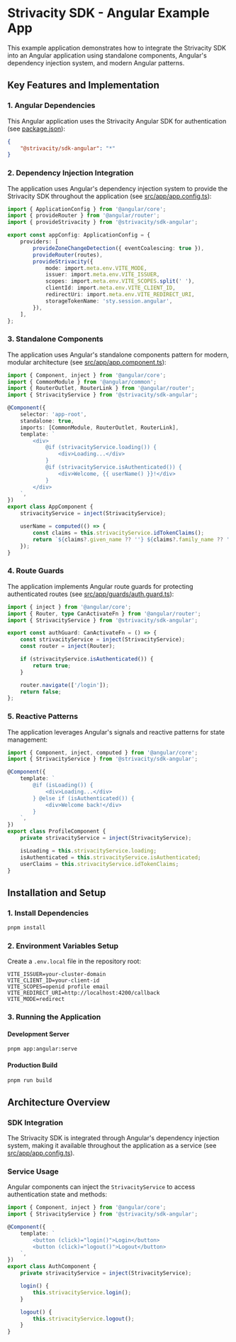 # Strivacity SDK - Angular Example App

This example application demonstrates how to integrate the Strivacity SDK into an Angular application using standalone components, Angular's dependency injection system, and modern Angular patterns.

## Key Features and Implementation

### 1. Angular Dependencies

This Angular application uses the Strivacity Angular SDK for authentication (see [package.json](./package.json)):

```json
{
	"@strivacity/sdk-angular": "*"
}
```

### 2. Dependency Injection Integration

The application uses Angular's dependency injection system to provide the Strivacity SDK throughout the application (see [src/app/app.config.ts](./src/app/app.config.ts)):

```typescript
import { ApplicationConfig } from '@angular/core';
import { provideRouter } from '@angular/router';
import { provideStrivacity } from '@strivacity/sdk-angular';

export const appConfig: ApplicationConfig = {
	providers: [
		provideZoneChangeDetection({ eventCoalescing: true }),
		provideRouter(routes),
		provideStrivacity({
			mode: import.meta.env.VITE_MODE,
			issuer: import.meta.env.VITE_ISSUER,
			scopes: import.meta.env.VITE_SCOPES.split(' '),
			clientId: import.meta.env.VITE_CLIENT_ID,
			redirectUri: import.meta.env.VITE_REDIRECT_URI,
			storageTokenName: 'sty.session.angular',
		}),
	],
};
```

### 3. Standalone Components

The application uses Angular's standalone components pattern for modern, modular architecture (see [src/app/app.component.ts](./src/app/app.component.ts)):

```typescript
import { Component, inject } from '@angular/core';
import { CommonModule } from '@angular/common';
import { RouterOutlet, RouterLink } from '@angular/router';
import { StrivacityService } from '@strivacity/sdk-angular';

@Component({
	selector: 'app-root',
	standalone: true,
	imports: [CommonModule, RouterOutlet, RouterLink],
	template: `
		<div>
			@if (strivacityService.loading()) {
				<div>Loading...</div>
			}
			@if (strivacityService.isAuthenticated()) {
				<div>Welcome, {{ userName() }}!</div>
			}
		</div>
	`,
})
export class AppComponent {
	strivacityService = inject(StrivacityService);

	userName = computed(() => {
		const claims = this.strivacityService.idTokenClaims();
		return `${claims?.given_name ?? ''} ${claims?.family_name ?? ''}`;
	});
}
```

### 4. Route Guards

The application implements Angular route guards for protecting authenticated routes (see [src/app/guards/auth.guard.ts](./src/app/guards/auth.guard.ts)):

```typescript
import { inject } from '@angular/core';
import { Router, type CanActivateFn } from '@angular/router';
import { StrivacityService } from '@strivacity/sdk-angular';

export const authGuard: CanActivateFn = () => {
	const strivacityService = inject(StrivacityService);
	const router = inject(Router);

	if (strivacityService.isAuthenticated()) {
		return true;
	}

	router.navigate(['/login']);
	return false;
};
```

### 5. Reactive Patterns

The application leverages Angular's signals and reactive patterns for state management:

```typescript
import { Component, inject, computed } from '@angular/core';
import { StrivacityService } from '@strivacity/sdk-angular';

@Component({
	template: `
		@if (isLoading()) {
			<div>Loading...</div>
		} @else if (isAuthenticated()) {
			<div>Welcome back!</div>
		}
	`,
})
export class ProfileComponent {
	private strivacityService = inject(StrivacityService);

	isLoading = this.strivacityService.loading;
	isAuthenticated = this.strivacityService.isAuthenticated;
	userClaims = this.strivacityService.idTokenClaims;
}
```

## Installation and Setup

### 1. Install Dependencies

```bash
pnpm install
```

### 2. Environment Variables Setup

Create a `.env.local` file in the repository root:

```env
VITE_ISSUER=your-cluster-domain
VITE_CLIENT_ID=your-client-id
VITE_SCOPES=openid profile email
VITE_REDIRECT_URI=http://localhost:4200/callback
VITE_MODE=redirect
```

### 3. Running the Application

#### Development Server

```bash
pnpm app:angular:serve
```

#### Production Build

```bash
pnpm run build
```

## Architecture Overview

### SDK Integration

The Strivacity SDK is integrated through Angular's dependency injection system, making it available throughout the application as a service (see [src/app/app.config.ts](./src/app/app.config.ts)).

### Service Usage

Angular components can inject the `StrivacityService` to access authentication state and methods:

```typescript
import { Component, inject } from '@angular/core';
import { StrivacityService } from '@strivacity/sdk-angular';

@Component({
	template: `
		<button (click)="login()">Login</button>
		<button (click)="logout()">Logout</button>
	`,
})
export class AuthComponent {
	private strivacityService = inject(StrivacityService);

	login() {
		this.strivacityService.login();
	}

	logout() {
		this.strivacityService.logout();
	}
}
```
